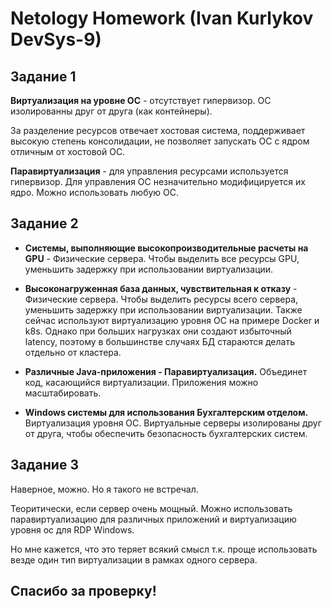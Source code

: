 
# Netology Homework (Ivan Kurlykov DevSys-9)

## Задание 1

**Виртуализация на уровне ОС** - отсутствует гипервизор. ОС изолированны друг от друга (как контейнеры).
  
  За разделение ресурсов отвечает хостовая система, поддерживает высокую степень консолидации, не позволяет запускать ОС с ядром отличным от хостовой ОС.
  
**Паравиртуализация** - для управления ресурсами используется гипервизор. Для управления ОС незначительно модифицируется их ядро. Можно использовать любую ОС.

## Задание 2

- **Системы, выполняющие высокопроизводительные расчеты на GPU** - Физические сервера. Чтобы выделить все ресурсы GPU, уменьшить задержку при использовании виртуализации.
  
- **Высоконагруженная база данных, чувствительная к отказу** - Физические сервера. Чтобы выделить ресурсы всего сервера, уменьшить задержку при использовании виртуализации. Также сейчас используют виртуализацию уровня ОС на примере Docker и k8s. Однако при больших нагрузках они создают избыточный latency, поэтому в большинстве случаях БД стараются делать отдельно от кластера.
  
- **Различные Java-приложения - Паравиртуализация.** Объединет код, касающийся виртуализации. Приложения можно масштабировать.
  
- **Windows системы для использования Бухгалтерским отделом.** Виртуализация уровня ОС. Виртуальные серверы изолированы друг от друга, чтобы обеспечить безопасность бухгалтерских систем.

## Задание 3

Наверное, можно. Но я такого не встречал. 

Теоритически, если сервер очень мощный. Можно использовать паравиртуализацию для различных приложений и виртуализацию уровня ос для RDP Windows. 

Но мне кажется, что это теряет всякий смысл т.к. проще использовать везде один тип виртуализации в рамках одного сервера.

## Спасибо за проверку!
